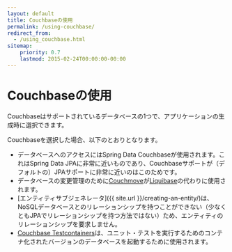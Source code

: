 ```yaml
---
layout: default
title: Couchbaseの使用
permalink: /using-couchbase/
redirect_from:
  - /using_couchbase.html
sitemap:
    priority: 0.7
    lastmod: 2015-02-24T00:00:00-00:00
---
```


# <i class="fa fa-database"></i> Couchbaseの使用

Couchbaseはサポートされているデータベースの1つで、アプリケーションの生成時に選択できます。

Couchbaseを選択した場合、以下のとおりとなります。

* データベースへのアクセスにはSpring Data Couchbaseが使用されます。これはSpring Data JPAに非常に近いものであり、Couchbaseサポートが（デフォルトの）JPAサポートに非常に近いのはこのためです。
* データベースの変更管理のために[Couchmove](https://github.com/differentway/couchmove)が[Liquibase](http://www.liquibase.org/)の代わりに使用されます。
* [エンティティサブジェネレータ]({{ site.url }}/creating-an-entity/)は、NoSQLデータベースとのリレーションシップを持つことができない（少なくともJPAでリレーションシップを持つ方法ではない）ため、エンティティのリレーションシップを要求しません。
* [Couchbase Testcontainers](https://github.com/differentway/testcontainers-java-module-couchbase)は、ユニット・テストを実行するためのコンテナ化されたバージョンのデータベースを起動するために使用されます。

<br/><br/><br/><br/><br/><br/><br/><br/><br/><br/>
